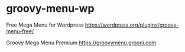 # groovy-menu-wp
Free Mega Menu for Wordpress
https://wordpress.org/plugins/groovy-menu-free/

Groovy Mega Menu Premium
https://groovymenu.grooni.com

